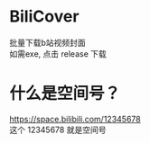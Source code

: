 # BiliCover
批量下载b站视频封面<br>
如需exe, 点击 release 下载

# 什么是空间号？
https://space.bilibili.com/12345678<br>
这个 12345678 就是空间号
